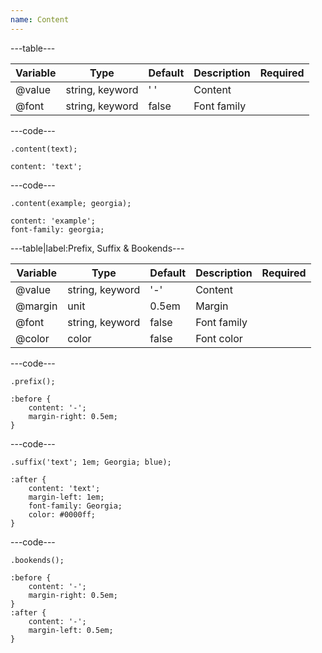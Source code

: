 ```yaml
---
name: Content
---
```


---table---

| Variable | Type            | Default | Description | Required |
| -------- | --------------- | ------- | ----------- | -------- |
| @value   | string, keyword | ' '     | Content     |          |
| @font    | string, keyword | false   | Font family |          |

---code---

```less
.content(text);
```

```less
content: 'text';
```

---code---

```less
.content(example; georgia);
```

```less
content: 'example';
font-family: georgia;
```

---table|label:Prefix, Suffix &amp; Bookends---

| Variable | Type            | Default | Description | Required |
| -------- | --------------- | ------- | ----------- | -------- |
| @value   | string, keyword | '-'     | Content     |          |
| @margin  | unit            | 0.5em   | Margin      |          |
| @font    | string, keyword | false   | Font family |          |
| @color   | color           | false   | Font color  |          |

---code---

```less
.prefix();
```

```less
:before {
    content: '-';
    margin-right: 0.5em;
}
```

---code---

```less
.suffix('text'; 1em; Georgia; blue);
```

```less
:after {
    content: 'text';
    margin-left: 1em;
    font-family: Georgia;
    color: #0000ff;
}
```

---code---

```less
.bookends();
```

```less
:before {
    content: '-';
    margin-right: 0.5em;
}
:after {
    content: '-';
    margin-left: 0.5em;
}

```
